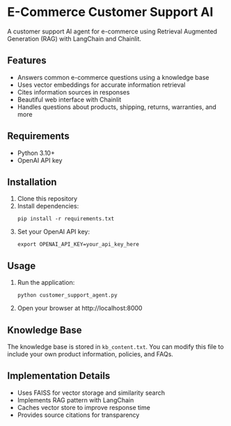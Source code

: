 # E-Commerce Customer Support AI

A customer support AI agent for e-commerce using Retrieval Augmented Generation (RAG) with LangChain and Chainlit.

## Features

- Answers common e-commerce questions using a knowledge base
- Uses vector embeddings for accurate information retrieval
- Cites information sources in responses
- Beautiful web interface with Chainlit
- Handles questions about products, shipping, returns, warranties, and more

## Requirements

- Python 3.10+
- OpenAI API key

## Installation

1. Clone this repository
2. Install dependencies:
   ```
   pip install -r requirements.txt
   ```
3. Set your OpenAI API key:
   ```
   export OPENAI_API_KEY=your_api_key_here
   ```

## Usage

1. Run the application:
   ```
   python customer_support_agent.py
   ```
2. Open your browser at http://localhost:8000

## Knowledge Base

The knowledge base is stored in `kb_content.txt`. You can modify this file to include your own product information, policies, and FAQs.

## Implementation Details

- Uses FAISS for vector storage and similarity search
- Implements RAG pattern with LangChain
- Caches vector store to improve response time
- Provides source citations for transparency